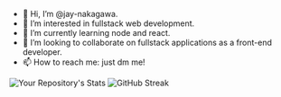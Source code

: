 - 👋 Hi, I’m @jay-nakagawa.
- 👀 I’m interested in fullstack web development.
- 🌱 I’m currently learning node and react.
- 💞️ I’m looking to collaborate on fullstack applications as a front-end developer.
- 📫 How to reach me: just dm me!


![Your Repository's Stats](https://github-readme-stats.vercel.app/api?username=jay-nakagawa&show_icons=true)
![GitHub Streak](https://github-readme-streak-stats.herokuapp.com/?user=jay-nakagawa&count_private=true)


<!---
jay-nakagawa/jay-nakagawa is a ✨ special ✨ repository because its `README.md` (this file) appears on your GitHub profile.
You can click the Preview link to take a look at your changes.
--->


